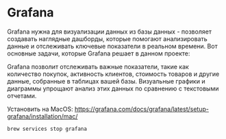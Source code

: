 # Grafana

Grafana нужна для визуализации данных из базы данных - позволяет создавать наглядные дашборды, которые помогают анализировать данные и отслеживать ключевые показатели в реальном времени. Вот основные задачи, которые Grafana решает в данном проекте:

Grafana позволит отслеживать важные показатели, такие как количество покупок, активность клиентов, стоимость товаров и другие данные, собранные в таблицах вашей базы. Визуальные графики и диаграммы упрощают анализ этих данных по сравнению с текстовыми отчетами.

Установить на MacOS: https://grafana.com/docs/grafana/latest/setup-grafana/installation/mac/

```
brew services stop grafana
```